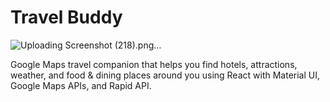 # Travel Buddy
![Uploading Screenshot (218).png…]()


Google Maps travel companion that helps you find hotels, attractions, weather, and food & dining places around you using React with Material UI, Google Maps APIs, and Rapid API.



